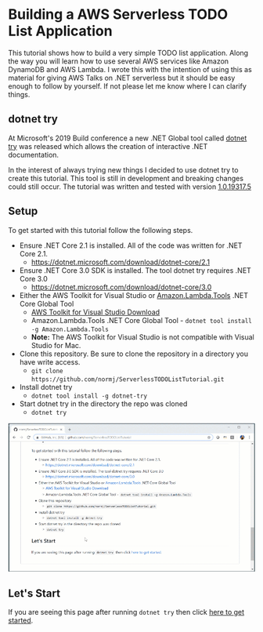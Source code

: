 # Building a AWS Serverless TODO List Application

This tutorial shows how to build a very simple TODO list application. Along the way you will learn how to use several AWS services like Amazon DynamoDB and AWS Lambda.
I wrote this with the intention of using this as material for giving AWS Talks on .NET serverless but it should be easy enough to follow by yourself. 
If not please let me know where I can clarify things.


## dotnet try

At Microsoft's 2019 Build conference a new .NET Global tool called <a href="https://github.com/dotnet/try" target="_blank">dotnet try</a> was released which allows the creation of interactive .NET documentation. 

In the interest of always trying new things I decided to use dotnet try to create this tutorial. This tool is still in development and breaking changes could still occur. The tutorial was written and tested with version <a href="https://www.nuget.org/packages/dotnet-try/1.0.19317.5" target="blank">1.0.19317.5</a>


## Setup

To get started with this tutorial follow the following steps.

* Ensure .NET Core 2.1 is installed. All of the code was written for .NET Core 2.1.
  * https://dotnet.microsoft.com/download/dotnet-core/2.1
* Ensure .NET Core 3.0 SDK is installed. The tool dotnet try requires .NET Core 3.0
  * https://dotnet.microsoft.com/download/dotnet-core/3.0
* Either the AWS Toolkit for Visual Studio or <a href="https://github.com/aws/aws-extensions-for-dotnet-cli#aws-lambda-amazonlambdatools" target="_blank">Amazon.Lambda.Tools</a> .NET Core Global Tool
  * <a href="https://marketplace.visualstudio.com/items?itemName=AmazonWebServices.AWSToolkitforVisualStudio2017" target="_blank">AWS Toolkit for Visual Studio Download</a>
  * Amazon.Lambda.Tools .NET Core Global Tool - `dotnet tool install -g Amazon.Lambda.Tools`
  * **Note:** The AWS Toolkit for Visual Studio is not compatible with Visual Studio for Mac.
* Clone this repository. Be sure to clone the repository in a directory you have write access.
  * `git clone https://github.com/normj/ServerlessTODOListTutorial.git`
* Install dotnet try
  * `dotnet tool install -g dotnet-try`
* Start dotnet try in the directory the repo was cloned
  * `dotnet try`

![alt text](./DotnetTryMaterial/images/TutorialSetup.gif "Setup")

## Let's Start

If you are seeing this page after running `dotnet try` then click [here to get started](./DotnetTryMaterial/GettingStarted.md).  